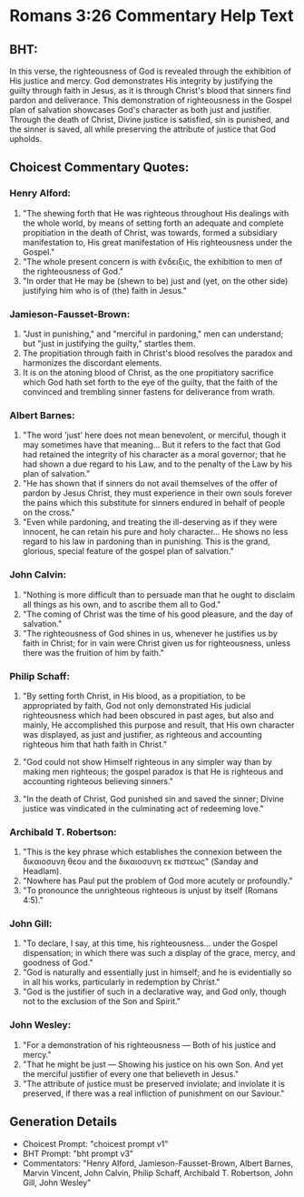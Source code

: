 # Romans 3:26 Commentary Help Text

## BHT:
In this verse, the righteousness of God is revealed through the exhibition of His justice and mercy. God demonstrates His integrity by justifying the guilty through faith in Jesus, as it is through Christ's blood that sinners find pardon and deliverance. This demonstration of righteousness in the Gospel plan of salvation showcases God's character as both just and justifier. Through the death of Christ, Divine justice is satisfied, sin is punished, and the sinner is saved, all while preserving the attribute of justice that God upholds.

## Choicest Commentary Quotes:
### Henry Alford:
1. "The shewing forth that He was righteous throughout His dealings with the whole world, by means of setting forth an adequate and complete propitiation in the death of Christ, was towards, formed a subsidiary manifestation to, His great manifestation of His righteousness under the Gospel." 
2. "The whole present concern is with ἔνδειξις, the exhibition to men of the righteousness of God."
3. "In order that He may be (shewn to be) just and (yet, on the other side) justifying him who is of (the) faith in Jesus."

### Jamieson-Fausset-Brown:
1. "Just in punishing," and "merciful in pardoning," men can understand; but "just in justifying the guilty," startles them.
2. The propitiation through faith in Christ's blood resolves the paradox and harmonizes the discordant elements.
3. It is on the atoning blood of Christ, as the one propitiatory sacrifice which God hath set forth to the eye of the guilty, that the faith of the convinced and trembling sinner fastens for deliverance from wrath.

### Albert Barnes:
1. "The word 'just' here does not mean benevolent, or merciful, though it may sometimes have that meaning... But it refers to the fact that God had retained the integrity of his character as a moral governor; that he had shown a due regard to his Law, and to the penalty of the Law by his plan of salvation." 
2. "He has shown that if sinners do not avail themselves of the offer of pardon by Jesus Christ, they must experience in their own souls forever the pains which this substitute for sinners endured in behalf of people on the cross." 
3. "Even while pardoning, and treating the ill-deserving as if they were innocent, he can retain his pure and holy character... He shows no less regard to his law in pardoning than in punishing. This is the grand, glorious, special feature of the gospel plan of salvation."

### John Calvin:
1. "Nothing is more difficult than to persuade man that he ought to disclaim all things as his own, and to ascribe them all to God."
2. "The coming of Christ was the time of his good pleasure, and the day of salvation."
3. "The righteousness of God shines in us, whenever he justifies us by faith in Christ; for in vain were Christ given us for righteousness, unless there was the fruition of him by faith."

### Philip Schaff:
1. "By setting forth Christ, in His blood, as a propitiation, to be appropriated by faith, God not only demonstrated His judicial righteousness which had been obscured in past ages, but also and mainly, He accomplished this purpose and result, that His own character was displayed, as just and justifier, as righteous and accounting righteous him that hath faith in Christ." 

2. "God could not show Himself righteous in any simpler way than by making men righteous; the gospel paradox is that He is righteous and accounting righteous believing sinners." 

3. "In the death of Christ, God punished sin and saved the sinner; Divine justice was vindicated in the culminating act of redeeming love."

### Archibald T. Robertson:
1. "This is the key phrase which establishes the connexion between the δικαιοσυνη θεου and the δικαιοσυνη εκ πιστεως" (Sanday and Headlam).
2. "Nowhere has Paul put the problem of God more acutely or profoundly."
3. "To pronounce the unrighteous righteous is unjust by itself (Romans 4:5)."

### John Gill:
1. "To declare, I say, at this time, his righteousness... under the Gospel dispensation; in which there was such a display of the grace, mercy, and goodness of God." 
2. "God is naturally and essentially just in himself; and he is evidentially so in all his works, particularly in redemption by Christ."
3. "God is the justifier of such in a declarative way, and God only, though not to the exclusion of the Son and Spirit."

### John Wesley:
1. "For a demonstration of his righteousness — Both of his justice and mercy."
2. "That he might be just — Showing his justice on his own Son. And yet the merciful justifier of every one that believeth in Jesus."
3. "The attribute of justice must be preserved inviolate; and inviolate it is preserved, if there was a real infliction of punishment on our Saviour."


## Generation Details
- Choicest Prompt: "choicest prompt v1"
- BHT Prompt: "bht prompt v3"
- Commentators: "Henry Alford, Jamieson-Fausset-Brown, Albert Barnes, Marvin Vincent, John Calvin, Philip Schaff, Archibald T. Robertson, John Gill, John Wesley"
